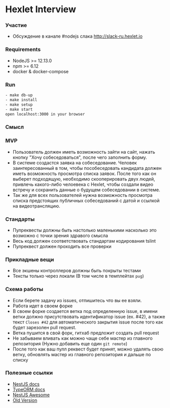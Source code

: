 # Hexlet Interview

### Участие
* Обсуждение в канале #nodejs слака http://slack-ru.hexlet.io

### Requirements
* NodeJS >= 12.13.0
* npm >= 6.12
* docker & docker-compose

### Run
```bash
- make db-up
- make install
- make setup
- make start
open localhost:3000 in your browser
```

### Смысл
### MVP
- Пользователь должен иметь возможность зайти на сайт, нажать кнопку "Хочу собеседоваться", после чего заполнить форму.
- В системе создастся заявка на собеседование. Человек заинтересованный в том, чтобы пособеседовать кандидата должен иметь возможность
просмотра списка заявок. После того как он выберет подходящую, необходимо скооперировать двух людей, привлечь какого-либо челоевека
с Hexlet, чтобы создали видео встречу и сохранить данные о будущем собеседовании в системе.
- Так же для всех пользователей нужна возможность просмотра списка предстоящих публичных собеседований с датой и ссылкой на видеотрансляцию.


### Стандарты
- Пулреквесты должны быть настолько маленькими насколько это возможно с точки зрения здравого смысла
- Весь код должен соответствовать стандартам кодирования tslint
- Пулреквест должен проходить все проверки

### Прикладные вещи
- Все экшены контроллеров должны быть покрыты тестами
- Тексты только через локали (В том числе в темплейтах `pug`)

### Схема работы
- Если берете задачу из issues, отпишитесь что вы ее взяли.
- Работа идет в своем форке
- В своем форке создается ветка под определенную issue, в имени ветки должно присутствовать идентификатор issue (ex. #42),
а также текст `Closes #42` для автоматического закрытия issue после того как будет зарезолен pull request.
- Ветка пушится в свой форк, гитхаб предложит создать pull request
- Не забываем вливать как можно чаще себе мастер из главного репозитория (Нужно добавить еще один `git remote`)
- После того как ваш пулл реквест будет принят, можно удалять свою ветку, обновлять мастер из главного репозитория и дальше по списку

### Полезные ссылки
- [NestJS docs](https://docs.nestjs.com/)
- [TypeORM docs](https://typeorm.io/#/)
- [NestJS Awesome](https://github.com/juliandavidmr/awesome-nestjs)
- [Old Version](https://github.com/hexlet-volunteers/interviews)
